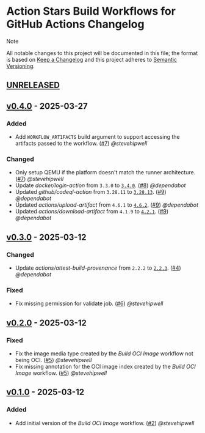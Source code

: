 # Action Stars Build Workflows for GitHub Actions Changelog

<!-- markdownlint-disable-next-line MD052 -->
> [!NOTE]
> All notable changes to this project will be documented in this file; the format is based on [Keep a Changelog](https://keepachangelog.com/en/1.0.0/) and this project adheres to [Semantic Versioning](https://semver.org/spec/v2.0.0.html).

<!--
### Added - For new features.
### Changed - For changes in existing functionality.
### Deprecated - For soon-to-be removed features.
### Removed - For now removed features.
### Fixed - For any bug fixes.
### Security - In case of vulnerabilities.
-->

## [UNRELEASED]

## [v0.4.0] - 2025-03-27

### Added

- Add `WORKFLOW_ARTIFACTS` build argument to support accessing the artifacts passed to the workflow. ([#7](https://github.com/action-stars/helm-workflows/pull/7)) _@stevehipwell_

### Changed

- Only setup QEMU if the platform doesn't match the runner architecture. ([#7](https://github.com/action-stars/helm-workflows/pull/7)) _@stevehipwell_
- Update _docker/login-action_ from `3.3.0` to [`3.4.0`](https://github.com/docker/login-action/releases/tag/v3.4.0). ([#8](https://github.com/action-stars/build-workflows/pull/8)) _@dependabot_
- Updated _github/codeql-action_ from `3.28.11` to [`3.28.13`](https://github.com/github/codeql-action/releases/tag/v3.28.13). ([#9](https://github.com/action-stars/build-workflows/pull/9)) _@dependabot_
- Updated _actions/upload-artifact_ from `4.6.1` to [`4.6.2`](https://github.com/actions/upload-artifact/releases/tag/v4.6.2). ([#9](https://github.com/action-stars/build-workflows/pull/9)) _@dependabot_
- Updated _actions/download-artifact_ from `4.1.9` to [`4.2.1`](https://github.com/actions/download-artifact/releases/tag/v4.2.1). ([#9](https://github.com/action-stars/build-workflows/pull/9)) _@dependabot_

## [v0.3.0] - 2025-03-12

### Changed

- Update _actions/attest-build-provenance_ from `2.2.2` to [`2.2.3`](https://github.com/actions/attest-build-provenance/releases/tag/v2.2.2). ([#4](https://github.com/action-stars/build-workflows/pull/4)) _@dependabot_

### Fixed

- Fix missing permission for validate job. ([#6](https://github.com/action-stars/helm-workflows/pull/6)) _@stevehipwell_

## [v0.2.0] - 2025-03-12

### Fixed

- Fix the image media type created by the _Build OCI Image_ workflow not being OCI. ([#5](https://github.com/action-stars/helm-workflows/pull/5)) _@stevehipwell_
- Fix missing annotation for the OCI image index created by the _Build OCI Image_ workflow. ([#5](https://github.com/action-stars/helm-workflows/pull/5)) _@stevehipwell_

## [v0.1.0] - 2025-03-12

### Added

- Add initial version of the _Build OCI Image_ workflow. ([#2](https://github.com/action-stars/helm-workflows/pull/2)) _@stevehipwell_

<!--
RELEASES
-->
[UNRELEASED]: https://github.com/action-stars/build-workflows/compare/v0.4.0...HEAD
[v0.4.0]: https://github.com/action-stars/build-workflows/releases/tag/v0.4.0
[v0.3.0]: https://github.com/action-stars/build-workflows/releases/tag/v0.3.0
[v0.2.0]: https://github.com/action-stars/build-workflows/releases/tag/v0.2.0
[v0.1.0]: https://github.com/action-stars/build-workflows/releases/tag/v0.1.0
